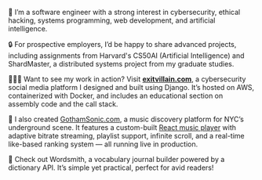 👻 I’m a software engineer with a strong interest in cybersecurity, ethical hacking, systems programming, web development, and artificial intelligence.

🔒 For prospective employers, I’d be happy to share advanced projects, including assignments from Harvard's CS50AI (Artificial Intelligence) and ShardMaster, a distributed systems project from my graduate studies.

🧑🏻‍💻 Want to see my work in action? Visit [**exitvillain.com**](https://exitvillain.com), a cybersecurity social media platform I designed and built using Django. It’s hosted on AWS, containerized with Docker, and includes an educational section on assembly code and the call stack.

🎵 I also created [GothamSonic.com](https://gothamsonic.com), a music discovery platform for NYC’s underground scene. It features a custom-built [React music player](https://github.com/exitvillain/gothamsonic-player) with adaptive bitrate streaming, playlist support, infinite scroll, and a real-time like-based ranking system — all running live in production.

🤖 Check out Wordsmith, a vocabulary journal builder powered by a dictionary API. It’s simple yet practical, perfect for avid readers!


<!--
**exitvillain/exitvillain** is a ✨ _special_ ✨ repository because its `README.md` (this file) appears on your GitHub profile.

Here are some ideas to get you started:

- 👻⠀Hi! I'm @exitvillain
- 🧑🏻‍💻 I’m a cyber security engineer , ethical hacker, and software developer
     who wants to write his own exploits instead of running someone else's 
- 😈 I'm interested in building hacker tools, writing exploits, and reverse engineering
- 🤖 I also enjoy systems programming and writing web applications. After all To attack a system,
     you should a bit of experience building them, in my opinion.
- 🔒 You might find a few miscelaneous projects posted here as well

-->
